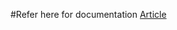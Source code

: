 #Refer here for documentation [Article](https://www.codecraftcentral.com/post/crypto-wallet-part-2)
